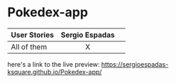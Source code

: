 # Pokedex-app

| User Stories     | Sergio Espadas |  |
| ---------------- | :--: | ---: |
| All of them |  X   |      |

here's a link to the live preview:  https://sergioespadas-ksquare.github.io/Pokedex-app/

